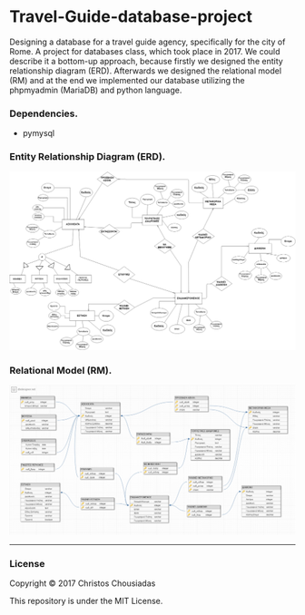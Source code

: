 # Travel-Guide-database-project
Designing a database for a travel guide agency, specifically for the city of Rome. A project for databases class, which took place in 2017. We could describe it a bottom-up approach, because firstly we designed the entity relationship diagram (ERD). Afterwards we designed the relational model (RM) and at the end we implemented our database utilizing the phpmyadmin (MariaDB) and python language.

### Dependencies.
* pymysql

### Entity Relationship Diagram (ERD).
 ![alt text](https://raw.githubusercontent.com/Housiadas/Travel-Guide-database-project/master/images/project_erd.jpg)

### Relational Model (RM).
 ![alt text](https://raw.githubusercontent.com/Housiadas/Travel-Guide-database-project/master/images/relation_diagram.jpg)
 
___
### License

Copyright © 2017 Christos Chousiadas

This repository is under the MIT License.
